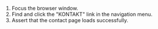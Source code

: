 1. Focus the browser window.
2. Find and click the "KONTAKT" link in the navigation menu.
3. Assert that the contact page loads successfully.
